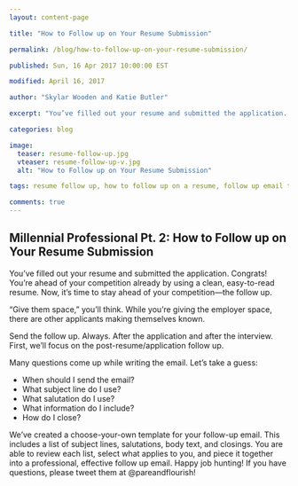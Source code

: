 ```yaml
---
layout: content-page

title: "How to Follow up on Your Resume Submission"

permalink: /blog/how-to-follow-up-on-your-resume-submission/

published: Sun, 16 Apr 2017 10:00:00 EST

modified: April 16, 2017

author: "Skylar Wooden and Katie Butler"

excerpt: "You’ve filled out your resume and submitted the application. Congrats! You’re ahead of your competition already by using a clean, easy-to-read resume. Now, it’s time to stay ahead of your competition—the follow up."

categories: blog

image:
  teaser: resume-follow-up.jpg
  vteaser: resume-follow-up-v.jpg
  alt: "How to Follow up on Your Resume Submission"

tags: resume follow up, how to follow up on a resume, follow up email template, when to follow up

comments: true
---
```


## Millennial Professional Pt. 2: How to Follow up on Your Resume Submission

You’ve filled out your resume and submitted the application. Congrats! You’re ahead of your competition already by using a clean, easy-to-read resume. Now, it’s time to stay ahead of your competition—the follow up. 

“Give them space,” you’ll think. While you’re giving the employer space, there are other applicants making themselves known. 

Send the follow up. Always. After the application and after the interview. First, we’ll focus on the post-resume/application follow up. 

Many questions come up while writing the email. Let’s take a guess: 

<ul>
	<li>When should I send the email?</li>
	<li>What subject line do I use?</li>
	<li>What salutation do I use?</li>
	<li>What information do I include?</li> 
	<li>How do I close?</li>
</ul>

We’ve created a choose-your-own template for your follow-up email. This includes a list of subject lines, salutations, body text, and closings. You are able to review each list, select what applies to you, and piece it together into a professional, effective follow up email. Happy job hunting! If you have questions, please tweet them at @pareandflourish! 
